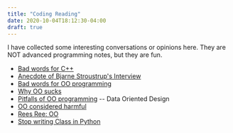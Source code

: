 ```yaml
---
title: "Coding Reading"
date: 2020-10-04T18:12:30-04:00
draft: true
---
```

I have collected some interesting conversations or opinions here. They are NOT advanced programming notes, but they are fun.

- [Bad words for C++](http://harmful.cat-v.org/software/c++/)
- [Anecdote of Bjarne Stroustrup's Interview](http://harmful.cat-v.org/software/c++/I_did_it_for_you_all)
- [Bad words for OO programming](http://harmful.cat-v.org/software/OO_programming/)
- [Why OO sucks](http://harmful.cat-v.org/software/OO_programming/why_oo_sucks)
- [Pitfalls of OO programming](http://harmful.cat-v.org/software/OO_programming/_pdf/Pitfalls_of_Object_Oriented_Programming_GCAP_09.pdf) -- Data Oriented Design
- [OO considered harmful](http://www.iwriteiam.nl/AoP_OOCH.html)
- [Rees Ree: OO](http://www.paulgraham.com/reesoo.html)
- [Stop writing Class in Python](http://pyvideo.org/pycon-us-2012/stop-writing-classes.html)
